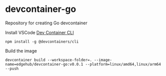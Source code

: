 # devcontainer-go
Repository for creating Go devcontainer

Install VSCode [Dev Container CLI](https://github.com/devcontainers/cli#dev-container-cli)

```node
npm install -g @devcontainers/cli
```

Build the image

```shell
devcontainer build --workspace-folder=. --image-name=edgehub/devcontainer-go:v0.0.1 --platform=linux/amd64,linux/arm64 --push
```

